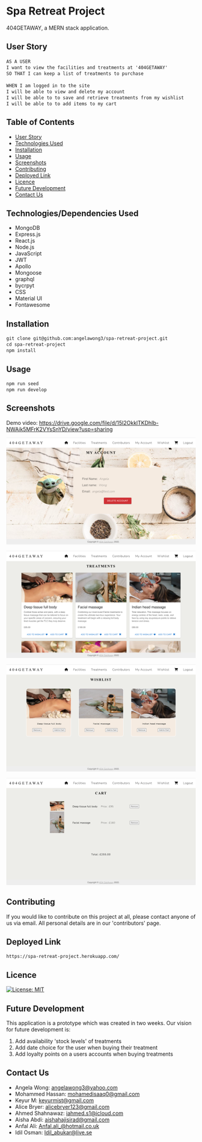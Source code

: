# Spa Retreat Project

404GETAWAY, a MERN stack application.

## User Story

```
AS A USER
I want to view the facilities and treatments at '404GETAWAY'
SO THAT I can keep a list of treatments to purchase

WHEN I am logged in to the site
I will be able to view and delete my account
I will be able to to save and retrieve treatments from my wishlist
I will be able to to add items to my cart
```

## Table of Contents

- [User Story](#user-story)
- [Technologies Used](#technologiesdependencies-used)
- [Installation](#installation)
- [Usage](#usage)
- [Screenshots](#screenshots)
- [Contributing](#contributing)
- [Deployed Link](#deployed-link)
- [Licence](#licence)
- [Future Development](#future-development)
- [Contact Us](#contributing)

## Technologies/Dependencies Used

- MongoDB
- Express.js
- React.js
- Node.js
- JavaScript
- JWT
- Apollo
- Mongoose
- graphql
- bycrpyt
- CSS
- Material UI
- Fontawesome

## Installation

```
git clone git@github.com:angelawong3/spa-retreat-project.git
cd spa-retreat-project
npm install

```

## Usage

```
npm run seed
npm run develop
```

## Screenshots

Demo video: https://drive.google.com/file/d/15I2OkklTKDhIb-NWAik5MFrK2VYsSnYD/view?usp=sharing

![UI1](./client/src/img/UI1.png)

![UI2](./client/src/img/UI2.png)

![UI3](./client/src/img/UI3.png)

![UI4](./client/src/img/UI4.png)

## Contributing

If you would like to contribute on this project at all, please contact anyone of us via email. All personal details are in our 'contributors' page.

## Deployed Link

```
https://spa-retreat-project.herokuapp.com/

```

## Licence

[![License: MIT](https://img.shields.io/badge/license-MIT-green)](https://opensource.org/licenses/MIT)

## Future Development

This application is a prototype which was created in two weeks. Our vision for future development is:

1. Add availability 'stock levels' of treatments
2. Add date choice for the user when buying their treatment
3. Add loyalty points on a users accounts when buying treatments

## Contact Us

- Angela Wong: angelawong3@yahoo.com
- Mohammed Hassan: mohamedisaaq0@gmail.com
- Keyur M: keyurmist@gmail.com
- Alice Bryer: alicebryer123@gmail.com
- Ahmed Shahnawaz: iahmed.s1@icloud.com
- Aisha Abdi: aishahajisirad@gmail.com
- Anfal Ali: Anfal.ali_@hotmail.co.uk
- Idil Osman: Idil_abukar@live.se
